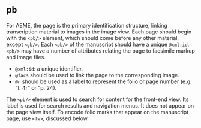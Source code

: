 # `pb`

For AEME, the page is the primary identification structure, linking transcription material to images in the image view. Each page should begin with the `<pb/>` element, which should come before any other material, except `<gb/>`. Each `<pb/>` of the manuscript should have a unique `@xml:id`. `<pb/>` may have a number of attributes relating the page to facsimile markup and image files.

* `@xml:id`: a unique identifier.
* `@facs` should be used to link the page to the corresponding image.
* `@n` should be used as a label to represent the folio or page number (e.g. “f. 4r” or “p. 24).

The `<pb/>` element is used to search for content for the front-end view. Its label is used for search results and navigation menus. It does not appear on the page view itself. To encode folio marks that appear on the manuscript page, use `<fw>`, discussed below.
